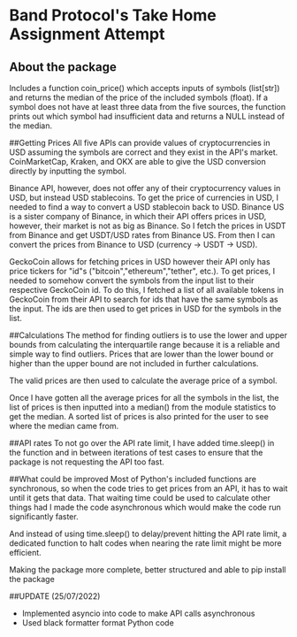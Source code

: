# Band Protocol's Take Home Assignment Attempt

## About the package
Includes a function coin_price() which accepts inputs of symbols (list[str]) and returns the median of the price of the included symbols (float).
If a symbol does not have at least three data from the five sources, the function prints out which symbol had insufficient data and returns a NULL instead of the median.

##Getting Prices
All five APIs can provide values of cryptocurrencies in USD assuming the symbols are correct and they exist in the API's market.
CoinMarketCap, Kraken, and OKX are able to give the USD conversion directly by inputting the symbol.

Binance API, however, does not offer any of their cryptocurrency values in USD, but instead USD stablecoins.
To get the price of currencies in USD, I needed to find a way to convert a USD stablecoin back to USD.
Binance US is a sister company of Binance, in which their API offers prices in USD, however, their market is not as big as Binance.
So I fetch the prices in USDT from Binance and get USDT/USD rates from Binance US. From then I can convert the prices from Binance to USD (currency -> USDT -> USD).

GeckoCoin allows for fetching prices in USD however their API only has price tickers for "id"s ("bitcoin","ethereum","tether", etc.).
To get prices, I needed to somehow convert the symbols from the input list to their respective GeckoCoin id.
To do this, I fetched a list of all available tokens in GeckoCoin from their API to search for ids that have the same symbols as the input.
The ids are then used to get prices in USD for the symbols in the list.

##Calculations
The method for finding outliers is to use the lower and upper bounds from calculating the interquartile range because it is a reliable and simple way to find outliers.
Prices that are lower than the lower bound or higher than the upper bound are not included in further calculations.

The valid prices are then used to calculate the average price of a symbol.

Once I have gotten all the average prices for all the symbols in the list, the list of prices is then inputted into a median() from the module statistics to get the median.
A sorted list of prices is also printed for the user to see where the median came from.

##API rates
To not go over the API rate limit, I have added time.sleep() in the function and in between iterations of test cases to ensure that the package is not requesting the API too fast.

##What could be improved
Most of Python's included functions are synchronous, so when the code tries to get prices from an API, it has to wait until it gets that data. 
That waiting time could be used to calculate other things had I made the code asynchronous which would make the code run significantly faster.

And instead of using time.sleep() to delay/prevent hitting the API rate limit, a dedicated function to halt codes when nearing the rate limit might be more efficient.

Making the package more complete, better structured and able to pip install the package

##UPDATE (25/07/2022)
- Implemented asyncio into code to make API calls asynchronous
- Used black formatter format Python code